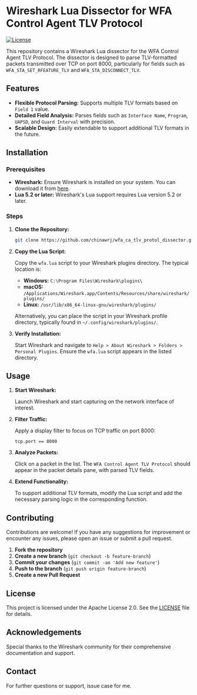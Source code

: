 # Wireshark Lua Dissector for WFA Control Agent TLV Protocol

[![License](https://img.shields.io/badge/license-Apache%202.0-blue.svg)](LICENSE)

This repository contains a Wireshark Lua dissector for the WFA Control Agent TLV Protocol. The dissector is designed to parse TLV-formatted packets transmitted over TCP on port 8000, particularly for fields such as `WFA_STA_SET_RFEATURE_TLV` and `WFA_STA_DISCONNECT_TLV`.

## Features

- **Flexible Protocol Parsing:** Supports multiple TLV formats based on `Field 1` value.
- **Detailed Field Analysis:** Parses fields such as `Interface Name`, `Program`, `UAPSD`, and `Guard Interval` with precision.
- **Scalable Design:** Easily extendable to support additional TLV formats in the future.

## Installation

### Prerequisites

- **Wireshark:** Ensure Wireshark is installed on your system. You can download it from [here](https://www.wireshark.org/).
- **Lua 5.2 or later:** Wireshark's Lua support requires Lua version 5.2 or later.

### Steps

1. **Clone the Repository:**

    ```sh
    git clone https://github.com/chinawrj/wfa_ca_tlv_protol_dissector.git
    ```

2. **Copy the Lua Script:**

    Copy the `wfa.lua` script to your Wireshark plugins directory. The typical location is:

    - **Windows:** `C:\Program Files\Wireshark\plugins\`
    - **macOS:** `/Applications/Wireshark.app/Contents/Resources/share/wireshark/plugins/`
    - **Linux:** `/usr/lib/x86_64-linux-gnu/wireshark/plugins/`

    Alternatively, you can place the script in your Wireshark profile directory, typically found in `~/.config/wireshark/plugins/`.

3. **Verify Installation:**

    Start Wireshark and navigate to `Help > About Wireshark > Folders > Personal Plugins`. Ensure the `wfa.lua` script appears in the listed directory.

## Usage

1. **Start Wireshark:**

    Launch Wireshark and start capturing on the network interface of interest.

2. **Filter Traffic:**

    Apply a display filter to focus on TCP traffic on port 8000:

    ```plaintext
    tcp.port == 8000
    ```

3. **Analyze Packets:**

    Click on a packet in the list. The `WFA Control Agent TLV Protocol` should appear in the packet details pane, with parsed TLV fields.

4. **Extend Functionality:**

    To support additional TLV formats, modify the Lua script and add the necessary parsing logic in the corresponding function.

## Contributing

Contributions are welcome! If you have any suggestions for improvement or encounter any issues, please open an issue or submit a pull request.

1. **Fork the repository**
2. **Create a new branch** (`git checkout -b feature-branch`)
3. **Commit your changes** (`git commit -am 'Add new feature'`)
4. **Push to the branch** (`git push origin feature-branch`)
5. **Create a new Pull Request**

## License

This project is licensed under the Apache License 2.0. See the [LICENSE](LICENSE) file for details.

## Acknowledgements

Special thanks to the Wireshark community for their comprehensive documentation and support.

## Contact

For further questions or support, issue case for me.
